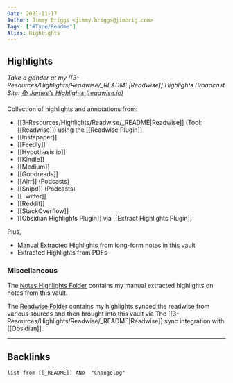 ```yaml
---
Date: 2021-11-17
Author: Jimmy Briggs <jimmy.briggs@jimbrig.com>
Tags: ["#Type/Readme"]
Alias: Highlights
---
```


## Highlights

*Take a gander at my [[3-Resources/Highlights/Readwise/_README|Readwise]] Highlights Broadcast Site: [📚 James's Highlights (readwise.io)](https://readwise.io/@james688)*

Collection of highlights and annotations from:

- [[3-Resources/Highlights/Readwise/_README|Readwise]] (Tool: [[Readwise]]) using the [[Readwise Plugin]]
- [[Instapaper]]
- [[Feedly]]
- [[Hypothesis.io]]
- [[Kindle]] 
- [[Medium]]
- [[Goodreads]]
- [[Airr]] (Podcasts)
- [[Snipd]] (Podcasts)
- [[Twitter]]
- [[Reddit]]
- [[StackOverflow]]
- [[Obsidian Highlights Plugin]] via [[Extract Highlights Plugin]]

Plus,

- Manual Extracted Highlights from long-form notes in this vault
- Extracted Highlights from PDFs

### Miscellaneous

The [Notes Highlights Folder](3-Resources/Highlights/Notes/_README.md) contains my manual extracted highlights on notes from this vault.

The [Readwise Folder](3-Resources/Highlights/Readwise/_README.md) contains my highlights synced the readwise from various sources and then brought into this vault via The [[3-Resources/Highlights/Readwise/_README|Readwise]] sync integration with [[Obsidian]].


***

## Backlinks

```dataview
list from [[_README]] AND -"Changelog"
```